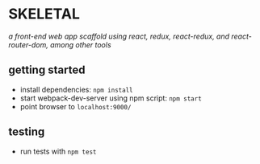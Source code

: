 # SKELETAL

*a front-end web app scaffold using react, redux, react-redux, and react-router-dom, among other tools*

## getting started

* install dependencies: `npm install`
* start webpack-dev-server using npm script: `npm start`
* point browser to `localhost:9000/`


## testing
* run tests with `npm test`